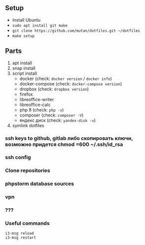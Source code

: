 ## Setup

* Install Ubuntu
* `sudo apt install git make`
* `git clone https://github.com/mutan/dotfiles.git ~/dotfiles`
* `make setup`

## Parts

1. apt install
2. snap install
3. script install
   * docker (check: `docker version` / `docker info`)
   * docker-compose (check: `docker-compose version`)
   * dropbox (check: `dropbox version`)
   * firefox
   * libreoffice-writer
   * libreoffice-calc
   * php 8 (check: `php -v`)
   * composer (check: `composer -V`)
   * яндекс диск (check: `yandex-disk -v`)
4. symlink dotfiles

### ssh keys to github, gitlab либо скопировать ключи, возможно придется chmod =600 ~/.ssh/id_rsa
### ssh config
### Clone repositories
### phpstorm database sources
### vpn
### ???

### Useful commands
`i3-msg reload`  
`i3-msg restart` 